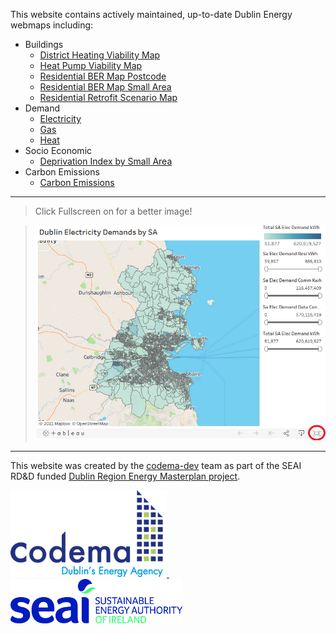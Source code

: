This website contains actively maintained, up-to-date Dublin Energy webmaps including:

- Buildings
    - [District Heating Viability Map](buildings/District-Heating-Viability.md)
    - [Heat Pump Viability Map](buildings/Heat-Pump-Viability.md)
    - [Residential BER Map Postcode](buildings/BER-Postcode-Map.md)
    - [Residential BER Map Small Area](buildings/BER-SA-Map.md)
    - [Residential Retrofit Scenario Map](buildings/Residential-Retrofit.md)
- Demand
    - [Electricity](demands/Electricity.md)
    - [Gas](demands/Gas.md)
    - [Heat](demands/Heat.md)
- Socio Economic
    - [Deprivation Index by Small Area](socio-economic/deprivation-index.md)
- Carbon Emissions
    - [Carbon Emissions](emissions/Carbon-Emissions.md)

---

> Click Fullscreen on for a better image!

> ![click-fullscreen](img/click-fullscreen.png)

---

This website was created by the [codema-dev](https://github.com/codema-dev/) team as part of the SEAI RD&D funded [Dublin Region Energy Masterplan project](https://www.codema.ie/projects/local-projects/dublin-region-energy-master-plan/).

<a href="https://www.codema.ie/">
  <img src="img/logos/codema.png" width="250px">
</a>
&emsp;
&emsp;
<a href="https://www.seai.ie">
    <img src="img/logos/seai.png" width="275px"> 
</a> 
